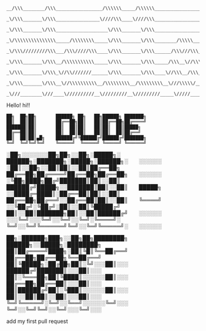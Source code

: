 ```
__/\\\________/\\\_________________/\\\\\\_____/\\\\\\____________________________________/\\\________/\\\_______________________________/\\\\\\_____________________________________/\\\____        
 _\/\\\_______\/\\\________________\////\\\____\////\\\___________________________________\/\\\_______\/\\\______________________________\////\\\___________________________________/\\\\\\\__       
  _\/\\\_______\/\\\___________________\/\\\_______\/\\\___________________________________\/\\\_______\/\\\_________________________________\/\\\_______________________/\\\_______/\\\\\\\\\_      
   _\/\\\\\\\\\\\\\\\_____/\\\\\\\\_____\/\\\_______\/\\\________/\\\\\_____________________\/\\\\\\\\\\\\\\\_____/\\\\\\\\___/\\\____/\\\____\/\\\________/\\\\\\\\___/\\\\\\\\\\\_\//\\\\\\\__     
    _\/\\\/////////\\\___/\\\/////\\\____\/\\\_______\/\\\______/\\\///\\\___________________\/\\\/////////\\\___/\\\/////\\\_\///\\\/\\\/_____\/\\\______/\\\/////\\\_\////\\\////___\//\\\\\___    
     _\/\\\_______\/\\\__/\\\\\\\\\\\_____\/\\\_______\/\\\_____/\\\__\//\\\__/\\\\___________\/\\\_______\/\\\__/\\\\\\\\\\\____\///\\\/_______\/\\\_____/\\\\\\\\\\\_____\/\\\________\//\\\____   
      _\/\\\_______\/\\\_\//\\///////______\/\\\_______\/\\\____\//\\\__/\\\__\///\\___________\/\\\_______\/\\\_\//\\///////______/\\\/\\\______\/\\\____\//\\///////______\/\\\_/\\_____\///_____  
       _\/\\\_______\/\\\__\//\\\\\\\\\\__/\\\\\\\\\__/\\\\\\\\\__\///\\\\\/____/\\/____________\/\\\_______\/\\\__\//\\\\\\\\\\__/\\\/\///\\\__/\\\\\\\\\__\//\\\\\\\\\\____\//\\\\\_______/\\\____ 
        _\///________\///____\//////////__\/////////__\/////////_____\/////_____\//______________\///________\///____\//////////__\///____\///__\/////////____\//////////______\/////_______\///_____
```
Hello!
hi!!
```
██╗  ██╗██╗       ██████╗ ██╗   ██╗██████╗ ███████╗
██║  ██║██║       ██╔══██╗██║   ██║██╔══██╗██╔════╝
███████║██║       ██║  ██║██║   ██║██║  ██║█████╗  
██╔══██║██║       ██║  ██║██║   ██║██║  ██║██╔══╝  
██║  ██║██║▄█╗    ██████╔╝╚██████╔╝██████╔╝███████╗
╚═╝  ╚═╝╚═╝╚═╝    ╚═════╝  ╚═════╝ ╚═════╝ ╚══════╝
```

░██╗░░░░░░░██╗██╗░░██╗░█████╗░  ██████╗░███████╗░█████╗░██████╗░  ░░░░░░
░██║░░██╗░░██║██║░░██║██╔══██╗  ██╔══██╗██╔════╝██╔══██╗██╔══██╗  ░░░░░░
░╚██╗████╗██╔╝███████║██║░░██║  ██████╔╝█████╗░░███████║██║░░██║  █████╗
░░████╔═████║░██╔══██║██║░░██║  ██╔══██╗██╔══╝░░██╔══██║██║░░██║  ╚════╝
░░╚██╔╝░╚██╔╝░██║░░██║╚█████╔╝  ██║░░██║███████╗██║░░██║██████╔╝  ░░░░░░
░░░╚═╝░░░╚═╝░░╚═╝░░╚═╝░╚════╝░  ╚═╝░░╚═╝╚══════╝╚═╝░░╚═╝╚═════╝░  ░░░░░░

██╗░██████╗███╗░░██╗██╗████████╗  ██████╗░░█████╗░████████╗
██║██╔════╝████╗░██║╚█║╚══██╔══╝  ██╔══██╗██╔══██╗╚══██╔══╝
██║╚█████╗░██╔██╗██║░╚╝░░░██║░░░  ██████╔╝███████║░░░██║░░░
██║░╚═══██╗██║╚████║░░░░░░██║░░░  ██╔══██╗██╔══██║░░░██║░░░
██║██████╔╝██║░╚███║░░░░░░██║░░░  ██║░░██║██║░░██║░░░██║░░░
╚═╝╚═════╝░╚═╝░░╚══╝░░░░░░╚═╝░░░  ╚═╝░░╚═╝╚═╝░░╚═╝░░░╚═╝░░░

add my first pull request
